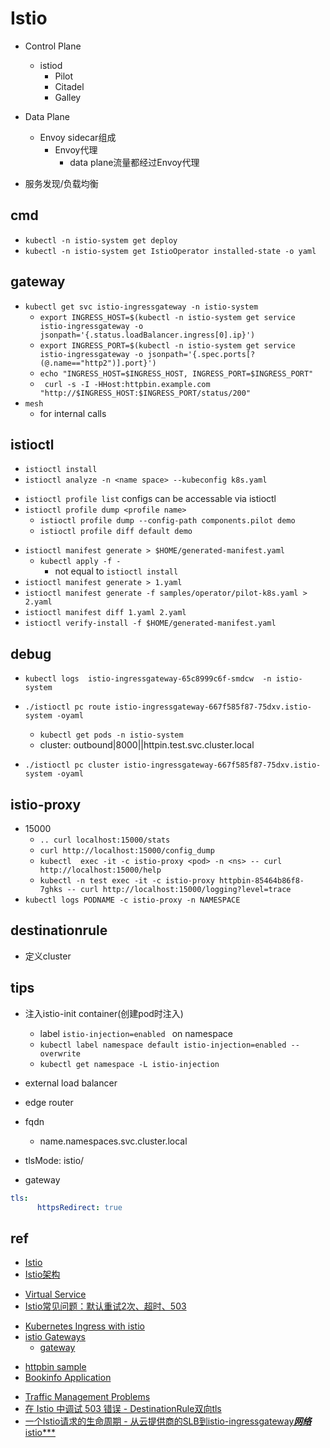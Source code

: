 # Istio

+ Control Plane
    + istiod
        + Pilot
        + Citadel
        + Galley
+ Data Plane
    + Envoy sidecar组成
        + Envoy代理
            + data plane流量都经过Envoy代理

+ 服务发现/负载均衡

## cmd
<!-- install -->
+ `kubectl -n istio-system get deploy`
+ `kubectl -n istio-system get IstioOperator installed-state -o yaml`

## gateway

+ `kubectl get svc istio-ingressgateway -n istio-system`
    + `export INGRESS_HOST=$(kubectl -n istio-system get service istio-ingressgateway -o jsonpath='{.status.loadBalancer.ingress[0].ip}')`
    + `export INGRESS_PORT=$(kubectl -n istio-system get service istio-ingressgateway -o jsonpath='{.spec.ports[?(@.name=="http2")].port}')`
    + `echo "INGRESS_HOST=$INGRESS_HOST, INGRESS_PORT=$INGRESS_PORT"`
    + ` curl -s -I -HHost:httpbin.example.com "http://$INGRESS_HOST:$INGRESS_PORT/status/200"`
+ `mesh`
    + for internal calls

## istioctl

+ `istioctl install`
+ `istioctl analyze -n <name space> --kubeconfig k8s.yaml`
<!-- profile -->
+ `istioctl profile list` configs can be accessable via istioctl
+ `istioctl profile dump <profile name>`
    + `istioctl profile dump --config-path components.pilot demo`
    + `istioctl profile diff default demo`
<!-- manifest -->
+ `istioctl manifest generate > $HOME/generated-manifest.yaml`
    + `kubectl apply -f -`
        + not equal to `istioctl install`
+ `istioctl manifest generate > 1.yaml`
+ `istioctl manifest generate -f samples/operator/pilot-k8s.yaml > 2.yaml`
+ `istioctl manifest diff 1.yaml 2.yaml`
+ `istioctl verify-install -f $HOME/generated-manifest.yaml`

## debug
+ `kubectl logs  istio-ingressgateway-65c8999c6f-smdcw  -n istio-system`

+ `./istioctl pc route istio-ingressgateway-667f585f87-75dxv.istio-system -oyaml`
    + `kubectl get pods -n istio-system`
    +  cluster: outbound|8000||httpin.test.svc.cluster.local

+ `./istioctl pc cluster istio-ingressgateway-667f585f87-75dxv.istio-system -oyaml`

## istio-proxy
+ 15000
    + `.. curl localhost:15000/stats`
    + `curl http://localhost:15000/config_dump`
    + `kubectl  exec -it -c istio-proxy <pod> -n <ns> -- curl http://localhost:15000/help`
    + `kubectl -n test exec -it -c istio-proxy httpbin-85464b86f8-7ghks -- curl http://localhost:15000/logging?level=trace`
+ `kubectl logs PODNAME -c istio-proxy -n NAMESPACE`


## destinationrule

+ 定义cluster



## tips

+ 注入istio-init container(创建pod时注入)
    + label `istio-injection=enabled ` on namespace
    + `kubectl label namespace default istio-injection=enabled --overwrite`
    + `kubectl get namespace -L istio-injection`

+  external load balancer

+ edge router


+ fqdn
    + name.namespaces.svc.cluster.local

+ tlsMode: istio/

+ gateway
```yaml
tls:
      httpsRedirect: true
```

## ref
+ [Istio](https://istio.io/latest/zh/docs/examples/microservices-istio/setup-kubernetes-cluster/)
+ [Istio架构](https://istio.io/latest/zh/docs/ops/deployment/architecture/)

<!-- documents -->
+ [Virtual Service](https://istio.io/latest/docs/reference/config/networking/virtual-service/)
+ [Istio常见问题：默认重试2次、超时、503](https://blog.csdn.net/a605692769/article/details/115639976?spm=1001.2101.3001.6650.2&utm_medium=distribute.pc_relevant.none-task-blog-2%7Edefault%7ECTRLIST%7Edefault-2-115639976-blog-124611136.pc_relevant_default&depth_1-utm_source=distribute.pc_relevant.none-task-blog-2%7Edefault%7ECTRLIST%7Edefault-2-115639976-blog-124611136.pc_relevant_default&utm_relevant_index=5)



<!-- ingress -->
+ [Kubernetes Ingress with istio](https://istio.io/latest/docs/tasks/traffic-management/ingress/kubernetes-ingress/)
+ [istio Gateways](https://istio.io/latest/docs/tasks/traffic-management/ingress/ingress-control/)
    + [gateway](https://istio.io/latest/docs/reference/config/networking/gateway/)


<!-- samples -->
+ [httpbin sample](https://github.com/istio/istio/tree/release-1.13/samples/httpbin)
+ [Bookinfo Application](https://istio.io/latest/docs/examples/bookinfo/)

<!-- debug -->
+ [Traffic Management Problems](https://istio.io/latest/docs/ops/common-problems/network-issues/)
+ [在 Istio 中调试 503 错误 - DestinationRule双向tls](https://blog.csdn.net/weixin_34097242/article/details/91438981?spm=1001.2101.3001.6650.1&utm_medium=distribute.pc_relevant.none-task-blog-2%7Edefault%7ECTRLIST%7ERate-1-91438981-blog-124611136.pc_relevant_antiscanv2&depth_1-utm_source=distribute.pc_relevant.none-task-blog-2%7Edefault%7ECTRLIST%7ERate-1-91438981-blog-124611136.pc_relevant_antiscanv2&utm_relevant_index=2)
+ [一个Istio请求的生命周期 - 从云提供商的SLB到istio-ingressgateway***网络***istio***](https://juejin.cn/post/6844903881634217998)
